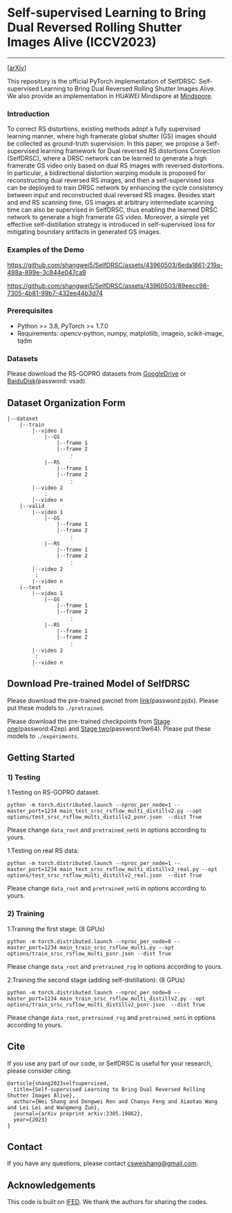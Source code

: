 # Self-supervised Learning to Bring Dual Reversed Rolling Shutter Images Alive (ICCV2023)
---
[[arXiv](https://arxiv.org/abs/2305.19862)]

This repository is the official PyTorch implementation of SelfDRSC: Self-supervised Learning to Bring Dual Reversed Rolling Shutter Images Alive.
We also provide an implementation in HUAWEI Mindspore at [Mindspore](https://github.com/Hunter-Will/SelfDRSC-mindspore). 

### Introduction
To correct RS distortions, existing methods adopt a fully supervised learning manner, where high framerate global shutter (GS) images should be collected as ground-truth supervision. In this paper, we propose a Self-supervised learning framework for Dual reversed RS distortions Correction (SelfDRSC), where a DRSC network can be learned to generate a high framerate GS video only based on dual RS images with reversed distortions. In particular, a bidirectional distortion warping module is proposed for reconstructing dual reversed RS images, and then a self-supervised loss can be deployed to train DRSC network by enhancing the cycle consistency between input and reconstructed dual reversed RS images. Besides start and end RS scanning time, GS images at arbitrary intermediate scanning time can also be supervised in SelfDRSC, thus enabling the learned DRSC network to generate a high framerate GS video. Moreover, a simple yet effective self-distillation strategy is introduced in self-supervised loss for mitigating boundary artifacts in generated GS images.

### Examples of the Demo
https://github.com/shangwei5/SelfDRSC/assets/43960503/6eda1861-219a-498a-899e-3c844e047ca9

https://github.com/shangwei5/SelfDRSC/assets/43960503/89eecc98-7305-4b81-99b7-432ee44b3d74


### Prerequisites
- Python >= 3.8, PyTorch >= 1.7.0
- Requirements: opencv-python, numpy, matplotlib, imageio, scikit-image, tqdm


### Datasets
Please download the RS-GOPRO datasets from [GoogleDrive](https://drive.google.com/file/d/1Txq0tU-1r3T2TjN-DQIe7YHyqwv9rCma/view) or [BaiduDisk](https://pan.baidu.com/s/1LNjrFYJJAUgt3H4ZUumOJw?pwd=vsad)(password: vsad).

## Dataset Organization Form
```
|--dataset
    |--train  
        |--video 1
            |--GS
                |--frame 1
                |--frame 2
                    ：
            |--RS
                |--frame 1
                |--frame 2
                    ： 
        |--video 2
            :
        |--video n
    |--valid
        |--video 1
            |--GS
                |--frame 1
                |--frame 2
                    ：
            |--RS
                |--frame 1
                |--frame 2
                    ：   
        |--video 2
         :
        |--video n
    |--test
        |--video 1
            |--GS
                |--frame 1
                |--frame 2
                    ：
            |--RS
                |--frame 1
                |--frame 2
                    ：   
        |--video 2
         :
        |--video n
```

## Download Pre-trained Model of SelfDRSC
Please download the pre-trained pwcnet from [link](https://pan.baidu.com/s/12gnAdEaJb1a_MaBuWhqPLg?pwd=pjdx)(password:pjdx). Please put these models to `./pretrained`.

Please download the pre-trained checkpoints from [Stage one](https://pan.baidu.com/s/1rEteKQfOY5St_2vfKNJC2w?pwd=42ep)(password:42ep) and [Stage two](https://pan.baidu.com/s/19EeZ38wTVjZB7pX920bIig?pwd=9w64)(password:9w64). Please put these models to `./experiments`.

## Getting Started
### 1) Testing
1.Testing on RS-GOPRO dataset:
```
python -m torch.distributed.launch --nproc_per_node=1 --master_port=1234 main_test_srsc_rsflow_multi_distillv2.py --opt options/test_srsc_rsflow_multi_distillv2_psnr.json  --dist True
```
Please change `data_root` and `pretrained_netG` in options according to yours.

1.Testing on real RS data:
```
python -m torch.distributed.launch --nproc_per_node=1 --master_port=1234 main_test_srsc_rsflow_multi_distillv2_real.py --opt options/test_srsc_rsflow_multi_distillv2_real.json  --dist True
```
Please change `data_root` and `pretrained_netG` in options according to yours.

### 2) Training
1.Training the first stage: (8 GPUs)
```
python -m torch.distributed.launch --nproc_per_node=8 --master_port=1234 main_train_srsc_rsflow_multi.py --opt options/train_srsc_rsflow_multi_psnr.json --dist True
```
Please change `data_root` and `pretrained_rsg` in options according to yours.


2.Training the second stage (adding self-distillation): (8 GPUs)
```
python -m torch.distributed.launch --nproc_per_node=8 --master_port=1234 main_train_srsc_rsflow_multi_distillv2.py --opt options/train_srsc_rsflow_multi_distillv2_psnr.json  --dist True
```
Please change `data_root`, `pretrained_rsg` and `pretrained_netG` in options according to yours.

## Cite
If you use any part of our code, or SelfDRSC is useful for your research, please consider citing:
```
@article{shang2023selfsupervised,
  title={Self-supervised Learning to Bring Dual Reversed Rolling Shutter Images Alive}, 
  author={Wei Shang and Dongwei Ren and Chaoyu Feng and Xiaotao Wang and Lei Lei and Wangmeng Zuo},
  journal={arXiv preprint arXiv:2305.19862},
  year={2023}
}
```

## Contact
If you have any questions, please contact csweishang@gmail.com.

## Acknowledgements
This code is built on [IFED](https://github.com/zzh-tech/Dual-Reversed-RS). We thank the authors for sharing the codes.

